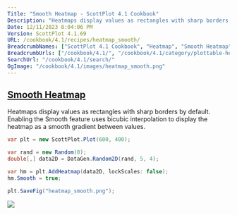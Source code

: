 ```yaml
---
Title: "Smooth Heatmap - ScottPlot 4.1 Cookbook"
Description: "Heatmaps display values as rectangles with sharp borders by default. Enabling the Smooth feature uses bicubic interpolation to display the heatmap as a smooth gradient between values."
Date: 12/11/2023 8:04:06 PM
Version: ScottPlot 4.1.69
URL: /cookbook/4.1/recipes/heatmap_smooth/
BreadcrumbNames: ["ScottPlot 4.1 Cookbook", "Heatmap", "Smooth Heatmap"]
BreadcrumbUrls: ["/cookbook/4.1/", "/cookbook/4.1/category/plottable-heatmap", "/cookbook/4.1/recipes/heatmap_smooth/"]
SearchUrl: "/cookbook/4.1/search/"
OgImage: "/cookbook/4.1/images/heatmap_smooth.png"
---
```


<h2><a href='/cookbook/4.1/recipes/heatmap_smooth/'>Smooth Heatmap</a></h2>

Heatmaps display values as rectangles with sharp borders by default. Enabling the Smooth feature uses bicubic interpolation to display the heatmap as a smooth gradient between values.

```cs
var plt = new ScottPlot.Plot(600, 400);

var rand = new Random(0);
double[,] data2D = DataGen.Random2D(rand, 5, 4);

var hm = plt.AddHeatmap(data2D, lockScales: false);
hm.Smooth = true;

plt.SaveFig("heatmap_smooth.png");
```

<img src='../../images/heatmap_smooth.png' class='d-block mx-auto my-5' />


